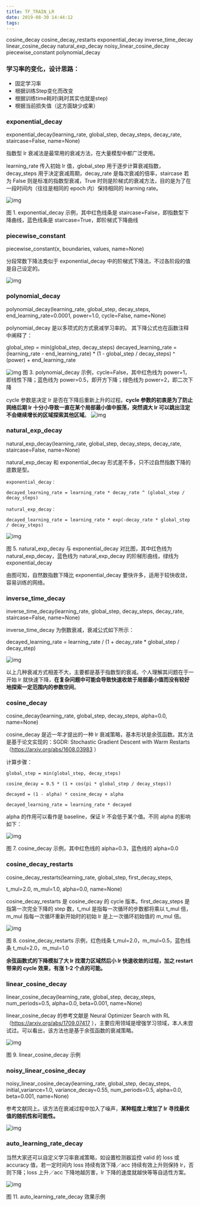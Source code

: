 ```yaml
---
title: TF_TRAIN_LR
date: 2019-08-30 14:44:12
tags:
---
```


cosine_decay
cosine_decay_restarts
exponential_decay
inverse_time_decay
linear_cosine_decay
natural_exp_decay
noisy_linear_cosine_decay
piecewise_constant
polynomial_decay

### 学习率的变化，设计思路：

- 固定学习率
- 根据训练Step变化而改变
- 根据训练time耗时(耗时其实也就是step)
- 根据当前损失值（这方面缺少成果）

  



### **exponential_decay**

exponential_decay(learning_rate, global_step, decay_steps, decay_rate, staircase=False, name=None)

指数型 lr 衰减法是最常用的衰减方法，在大量模型中都广泛使用。

learning_rate 传入初始 lr 值，global_step 用于逐步计算衰减指数，decay_steps 用于决定衰减周期，decay_rate 是每次衰减的倍率，staircase 若为 False 则是标准的指数型衰减，True 时则是阶梯式的衰减方法，目的是为了在一段时间内（往往是相同的 epoch 内）保持相同的 learning rate。



![img](TF-TRAIN-LR/98ef25de439a4c25ac728f27eb42d329.jpeg)

图 1. exponential_decay 示例，其中红色线条是 staircase=False，即指数型下降曲线，蓝色线条是 staircase=True，即阶梯式下降曲线



### piecewise_constant

piecewise_constant(x, boundaries, values, name=None)

分段常数下降法类似于 exponential_decay 中的阶梯式下降法，不过各阶段的值是自己设定的。

![img](TF-TRAIN-LR/75400669ed99405d986823ac971f6548.jpeg)

### **polynomial_decay**

polynomial_decay(learning_rate, global_step, decay_steps, end_learning_rate=0.0001, power=1.0, cycle=False, name=None)

polynomial_decay 是以多项式的方式衰减学习率的。
其下降公式也在函数注释中阐释了：

global_step = min(global_step, decay_steps)
decayed_learning_rate = (learning_rate - end_learning_rate) * (1 - global_step / decay_steps) ^ (power) + end_learning_rate

![img](TF-TRAIN-LR/eaff3146df7d43fb9da3ae93aa7e5f1d.jpeg)
图 3. polynomial_decay 示例，cycle=False，其中红色线为 power=1，即线性下降；蓝色线为 power=0.5，即开方下降；绿色线为 power=2，即二次下降

cycle 参数是决定 lr 是否在下降后重新上升的过程。**cycle 参数的初衷是为了防止网络后期 lr 十分小导致一直在某个局部最小值中振荡，突然调大 lr 可以跳出注定不会继续增长的区域探索其他区域**。
![img](TF-TRAIN-LR/f220bd6b4c2f4244be7ce18e9b28539b.jpeg)

### **natural_exp_decay**

natural_exp_decay(learning_rate, global_step, decay_steps, decay_rate, staircase=False, name=None)

natural_exp_decay 和 exponential_decay 形式差不多，只不过自然指数下降的底数是型。

```
exponential_decay：

decayed_learning_rate = learning_rate * decay_rate ^ (global_step / decay_steps)

natural_exp_decay：

decayed_learning_rate = learning_rate * exp(-decay_rate * global_step / decay_steps)
```

![img](TF-TRAIN-LR/522222516549497580acf24b993a072f.jpeg)

图 5. natural_exp_decay 与 exponential_decay 对比图，其中红色线为 natural_exp_decay，蓝色线为 natural_exp_decay 的阶梯形曲线，绿线为 exponential_decay

由图可知，自然数指数下降比 exponential_decay 要快许多，适用于较快收敛，容易训练的网络。

### **inverse_time_decay**

inverse_time_decay(learning_rate, global_step, decay_steps, decay_rate, staircase=False, name=None)

inverse_time_decay 为倒数衰减，衰减公式如下所示：

decayed_learning_rate = learning_rate / (1 + decay_rate * global_step / decay_step)

![img](TF-TRAIN-LR/31545456c4d346bfaa3e9d37c20df2f1.jpeg)

以上几种衰减方式相差不大，主要都是基于指数型的衰减。个人理解其问题在于一开始 lr 就快速下降，**在复杂问题中可能会导致快速收敛于局部最小值而没有较好地探索一定范围内的参数空间**。

### **cosine_decay**

cosine_decay(learning_rate, global_step, decay_steps, alpha=0.0, name=None)

cosine_decay 是近一年才提出的一种 lr 衰减策略，基本形状是余弦函数。其方法是基于论文实现的：SGDR: Stochastic Gradient Descent with Warm Restarts（https://arxiv.org/abs/1608.03983 ）

计算步骤：

```
global_step = min(global_step, decay_steps)

cosine_decay = 0.5 * (1 + cos(pi * global_step / decay_steps))

decayed = (1 - alpha) * cosine_decay + alpha

decayed_learning_rate = learning_rate * decayed
```

alpha 的作用可以看作是 baseline，保证 lr 不会低于某个值。不同 alpha 的影响如下：

![img](TF-TRAIN-LR/0d562926d17b4eda9a67ae2cac1740cd.jpeg)

图 7. cosine_decay 示例，其中红色线的 alpha=0.3，蓝色线的 alpha=0.0

### **cosine_decay_restarts**

cosine_decay_restarts(learning_rate, global_step, first_decay_steps,

t_mul=2.0, m_mul=1.0, alpha=0.0, name=None)

cosine_decay_restarts 是 cosine_decay 的 cycle 版本。first_decay_steps 是指第一次完全下降的 step 数，t_mul 是指每一次循环的步数都将乘以 t_mul 倍，m_mul 指每一次循环重新开始时的初始 lr 是上一次循环初始值的 m_mul 倍。

![img](TF-TRAIN-LR/b7f9bf1457a74528869234f9f7100221.jpeg)

图 8. cosine_decay_restarts 示例，红色线条 t_mul=2.0，m_mul=0.5，蓝色线条 t_mul=2.0，m_mul=1.0

**余弦函数式的下降模拟了大 lr 找潜力区域然后小 lr 快速收敛的过程，加之 restart 带来的 cycle 效果，有涨 1-2 个点的可能。**



### **linear_cosine_decay**

linear_cosine_decay(learning_rate, global_step, decay_steps, num_periods=0.5, alpha=0.0, beta=0.001, name=None)

linear_cosine_decay 的参考文献是 Neural Optimizer Search with RL（https://arxiv.org/abs/1709.07417 ），主要应用领域是增强学习领域，本人未尝试过。可以看出，该方法也是基于余弦函数的衰减策略。

![img](TF-TRAIN-LR/f1d4ff4524ec4980abd733be5f80cbae.jpeg)

图 9. linear_cosine_decay 示例

### **noisy_linear_cosine_decay**

noisy_linear_cosine_decay(learning_rate, global_step, decay_steps, initial_variance=1.0, variance_decay=0.55, num_periods=0.5, alpha=0.0, beta=0.001, name=None)

参考文献同上。该方法在衰减过程中加入了噪声，**某种程度上增加了 lr 寻找最优值的随机性和可能性。**

![img](TF-TRAIN-LR/963d0c025134429182bf157c10fe03d9.jpeg)

### **auto_learning_rate_decay**

当然大家还可以自定义学习率衰减策略，如设置检测器监控 valid 的 loss 或 accuracy 值，若一定时间内 loss 持续有效下降／acc 持续有效上升则保持 lr，否则下降；loss 上升／acc 下降地越厉害，lr 下降的速度就越快等等自适性方案。

![img](TF-TRAIN-LR/8a1bd3d2942241fcbcf56cedf4c2de1b.jpeg)

图 11. auto_learning_rate_decay 效果示例